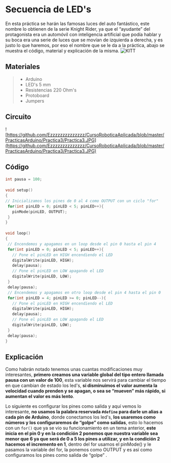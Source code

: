 # Secuencia de LED's

En esta práctica se harán las famosas luces del auto fantástico, este nombre lo obtienen de la serie Knight Rider, ya que el “ayudante” del protagonista era un automóvil con inteligencia artificial que podía hablar y su boca era una serie de luces que se movían de izquierda a derecha, y es justo lo que haremos, por eso el nombre que se le da a la práctica, abajo se muestra el código, material y explicación de la misma.
![KITT](http://31.media.tumblr.com/tumblr_mb84bj2Cqy1rpmo4ho1_r1_500.gif)

## Materiales 
> - Arduino
> - LED's 5 mm 
> - Resistencias 220 Ohm's
> - Protoboard
> - Jumpers

## Circuito

![https://github.com/Ezzzzzzzzzzzzzz/CursoRoboticaAplicada/blob/master/PracticasArduino/Practica3/Practica3.JPG](https://github.com/Ezzzzzzzzzzzzzz/CursoRoboticaAplicada/blob/master/PracticasArduino/Practica3/Practica3.JPG)

## Código
 ```c
 int pausa = 100;

void setup()
{
// Inicializamos los pines de 0 al 4 como OUTPUT con un ciclo "for"
  for(int pinLED = 0; pinLED < 5; pinLED++){
    pinMode(pinLED, OUTPUT);
  }
}

void loop()
{
  // Encendemos y apagamos en un loop desde el pin 0 hasta el pin 4
  for(int pinLED = 0; pinLED < 5; pinLED++){
    // Pone el pinLED en HIGH encendiendo el LED 
    digitalWrite(pinLED, HIGH);
    delay(pausa);
    // Pone el pinLED en LOW apagando el LED
    digitalWrite(pinLED, LOW);
  }
  delay(pausa);
  // Encendemos y apagamos en otro loop desde el pin 4 hasta el pin 0
  for(int pinLED = 4; pinLED >= 0; pinLED--){
    // Pone el pinLED en HIGH encendiendo el LED 
    digitalWrite(pinLED, HIGH);
    delay(pausa);
    // Pone el pinLED en LOW apagando el LED 
    digitalWrite(pinLED, LOW);
  }
  delay(pausa);
}
```

## Explicación 

Como habrán notado tenemos unas cuantas modificaciones muy interesantes, **primero creamos una variable global del tipo entero llamada pausa con un valor de 100**, esta variable nos servirá para cambiar el tiempo en que cambian de estado los led's, **si disminuimos el valor aumenta la velocidad cuando prenden y se apagan, o sea se “mueven” más rápido, si aumentan el valor es más lento**.

Lo siguiente es configurar los pines como salida y aquí vemos lo interesante, **no usamos la palabra reservada ``#define`` para darle un alias a cada pin de Arduino**, donde conectamos los led's, **los usaremos como números y los configuraremos de “golpe” como salidas**, esto lo hacemos con un ``for()`` que ya se vio su funcionamiento en un tema anterior, **este inicia en el pin 0 y en la condición 2 ponemos que nuestra variable sea menor que 6 ya que será de 0 a 5 los pines a utilizar, y en la condición 2 hacemos el incremento en 1**, dentro del for usamos el pinMode() y le pasamos la variable del for, la ponemos como OUTPUT y es así como configuramos los pines como salida de “golpe” .

<!--stackedit_data:
eyJoaXN0b3J5IjpbNzk3MjAxNzUzLDEwMDQ3NTk0MzIsNDE1OD
U4NTYwLC0yNzk1OTY2MzVdfQ==
-->